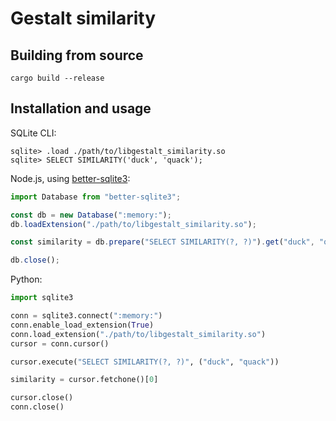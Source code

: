 # Gestalt similarity

## Building from source
```
cargo build --release
```

## Installation and usage

SQLite CLI:

```
sqlite> .load ./path/to/libgestalt_similarity.so
sqlite> SELECT SIMILARITY('duck', 'quack');
```

Node.js, using [better-sqlite3](https://github.com/WiseLibs/better-sqlite3):

```js
import Database from "better-sqlite3";

const db = new Database(":memory:");
db.loadExtension("./path/to/libgestalt_similarity.so");

const similarity = db.prepare("SELECT SIMILARITY(?, ?)").get("duck", "quack");

db.close();
```

Python:

```python
import sqlite3

conn = sqlite3.connect(":memory:")
conn.enable_load_extension(True)
conn.load_extension("./path/to/libgestalt_similarity.so")
cursor = conn.cursor()

cursor.execute("SELECT SIMILARITY(?, ?)", ("duck", "quack"))

similarity = cursor.fetchone()[0]

cursor.close()
conn.close()
```
